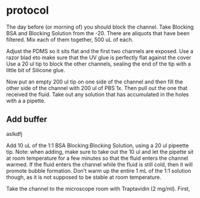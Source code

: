 # protocol

The day before (or morning of) you should block the channel. Take Blocking BSA and Blocking Solution from the -20. There are aliquots that have been filtered. Mix each of them together, 500 uL of each.


Adjust the PDMS so it sits flat and the first two channels are exposed. Use a razor blad eto make sure that the UV glue is perfectly flat against the cover Use a 20 ul tip to block the other channels, sealing the end of the tip with a little bit of Silicone glue.

Now put an empty 200 ul tip on one side of the channel and then fill the other side of the channel with 200 ul of PBS 1x. Then pull out the one that received the fluid. Take out any solution that has accumulated in the holes with a a pipette.

## Add buffer

aslkdfj

Add 10 uL of the 1:1 BSA Blocking:Blocking Solution, using a 20 ul pipeette tip. Note: when adding, make sure to take out the 10 ul and let the pipette sit at room temperature for a few minutes so that the fluid enters the channel warmed. If the fluid enters the channel while the fluid is still cold, then it will promote bubble formation. Don’t warm up the entire 1 mL of the 1:1 solution though, as it is not supposed to be stable at room temperature.

Take the channel to the microscope room with Traptavidin (2 mg/ml). First, 